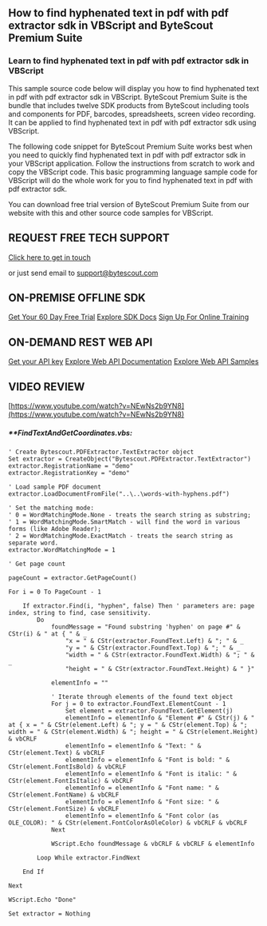 ## How to find hyphenated text in pdf with pdf extractor sdk in VBScript and ByteScout Premium Suite

### Learn to find hyphenated text in pdf with pdf extractor sdk in VBScript

This sample source code below will display you how to find hyphenated text in pdf with pdf extractor sdk in VBScript. ByteScout Premium Suite is the bundle that includes twelve SDK products from ByteScout including tools and components for PDF, barcodes, spreadsheets, screen video recording. It can be applied to find hyphenated text in pdf with pdf extractor sdk using VBScript.

The following code snippet for ByteScout Premium Suite works best when you need to quickly find hyphenated text in pdf with pdf extractor sdk in your VBScript application. Follow the instructions from scratch to work and copy the VBScript code. This basic programming language sample code for VBScript will do the whole work for you to find hyphenated text in pdf with pdf extractor sdk.

You can download free trial version of ByteScout Premium Suite from our website with this and other source code samples for VBScript.

## REQUEST FREE TECH SUPPORT

[Click here to get in touch](https://bytescout.zendesk.com/hc/en-us/requests/new?subject=ByteScout%20Premium%20Suite%20Question)

or just send email to [support@bytescout.com](mailto:support@bytescout.com?subject=ByteScout%20Premium%20Suite%20Question) 

## ON-PREMISE OFFLINE SDK 

[Get Your 60 Day Free Trial](https://bytescout.com/download/web-installer?utm_source=github-readme)
[Explore SDK Docs](https://bytescout.com/documentation/index.html?utm_source=github-readme)
[Sign Up For Online Training](https://academy.bytescout.com/)


## ON-DEMAND REST WEB API

[Get your API key](https://pdf.co/documentation/api?utm_source=github-readme)
[Explore Web API Documentation](https://pdf.co/documentation/api?utm_source=github-readme)
[Explore Web API Samples](https://github.com/bytescout/ByteScout-SDK-SourceCode/tree/master/PDF.co%20Web%20API)

## VIDEO REVIEW

[https://www.youtube.com/watch?v=NEwNs2b9YN8](https://www.youtube.com/watch?v=NEwNs2b9YN8)




<!-- code block begin -->

##### ****FindTextAndGetCoordinates.vbs:**
    
```
' Create Bytescout.PDFExtractor.TextExtractor object
Set extractor = CreateObject("Bytescout.PDFExtractor.TextExtractor")
extractor.RegistrationName = "demo"
extractor.RegistrationKey = "demo"

' Load sample PDF document
extractor.LoadDocumentFromFile("..\..\words-with-hyphens.pdf")

' Set the matching mode:
' 0 = WordMatchingMode.None - treats the search string as substring;
' 1 = WordMatchingMode.SmartMatch - will find the word in various forms (like Adobe Reader);
' 2 = WordMatchingMode.ExactMatch - treats the search string as separate word.
extractor.WordMatchingMode = 1

' Get page count

pageCount = extractor.GetPageCount()

For i = 0 To PageCount - 1 
 
    If extractor.Find(i, "hyphen", false) Then ' parameters are: page index, string to find, case sensitivity.
        Do
            foundMessage = "Found substring 'hyphen' on page #" & CStr(i) & " at { " & _
                "x = " & CStr(extractor.FoundText.Left) & "; " & _
                "y = " & CStr(extractor.FoundText.Top) & "; " & _
                "width = " & CStr(extractor.FoundText.Width) & "; " & _
                "height = " & CStr(extractor.FoundText.Height) & " }"

            elementInfo = ""

            ' Iterate through elements of the found text object
            For j = 0 to extractor.FoundText.ElementCount - 1
                Set element = extractor.FoundText.GetElement(j)	
                elementInfo = elementInfo & "Element #" & CStr(j) & " at { x = " & CStr(element.Left) & "; y = " & CStr(element.Top) & "; width = " & CStr(element.Width) & "; height = " & CStr(element.Height) & vbCRLF
                elementInfo = elementInfo & "Text: " & CStr(element.Text) & vbCRLF
                elementInfo = elementInfo & "Font is bold: " & CStr(element.FontIsBold) & vbCRLF
                elementInfo = elementInfo & "Font is italic: " & CStr(element.FontIsItalic) & vbCRLF
                elementInfo = elementInfo & "Font name: " & CStr(element.FontName) & vbCRLF
                elementInfo = elementInfo & "Font size: " & CStr(element.FontSize) & vbCRLF
                elementInfo = elementInfo & "Font color (as OLE_COLOR): " & CStr(element.FontColorAsOleColor) & vbCRLF & vbCRLF
            Next 

            WScript.Echo foundMessage & vbCRLF & vbCRLF & elementInfo

        Loop While extractor.FindNext
        
    End If

Next

WScript.Echo "Done"

Set extractor = Nothing


```

<!-- code block end -->